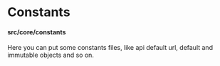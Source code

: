 # Constants
#### src/core/constants

Here you can put some constants files, like api default url, default and immutable objects and so on.
